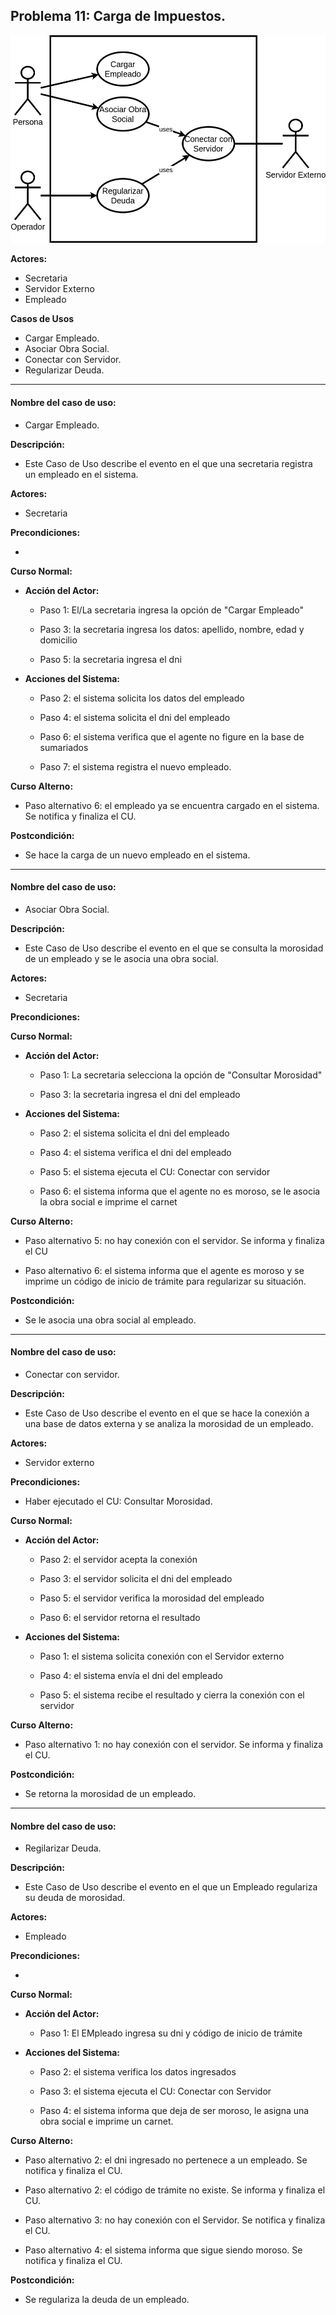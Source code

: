 ## Problema 11: Carga de Impuestos.

![ejercicio11](./drawios/ejercicio11_P3.drawio.png)

**Actores:**

- Secretaria
- Servidor Externo
- Empleado

**Casos de Usos**

- Cargar Empleado.
- Asociar Obra Social.
- Conectar con Servidor.
- Regularizar Deuda.

___

#### Nombre del caso de uso:

- Cargar Empleado.

**Descripción:** 

- Este Caso de Uso describe el evento en el que una secretaria registra un empleado en el sistema.

**Actores:**

- Secretaria

**Precondiciones:**

- 

**Curso Normal:**

- **Acción del Actor:**

	- Paso 1: El/La secretaria ingresa la opción de "Cargar Empleado"
	
	- Paso 3: la secretaria ingresa los datos: apellido, nombre, edad y domicilio
	
	- Paso 5: la secretaria ingresa el dni

- **Acciones del Sistema:**

	- Paso 2: el sistema solicita los datos del empleado
	
	- Paso 4: el sistema solicita el dni del empleado
	
	- Paso 6: el sistema verifica que el agente no figure en la base de sumariados
	
	- Paso 7: el sistema registra el nuevo empleado.

**Curso Alterno:**

- Paso alternativo 6: el empleado ya se encuentra cargado en el sistema. Se notifica y finaliza el CU.

**Postcondición:**

- Se hace la carga de un nuevo empleado en el sistema.
___

#### Nombre del caso de uso:

- Asociar Obra Social.

**Descripción:** 

- Este Caso de Uso describe el evento en el que se consulta la morosidad de un empleado y se le asocia una obra social.

**Actores:** 

- Secretaria

**Precondiciones:**

**Curso Normal:**

- **Acción del Actor:**

	- Paso 1: La secretaria selecciona la opción de "Consultar Morosidad"
	
	- Paso 3: la secretaria ingresa el dni del empleado

- **Acciones del Sistema:**

	- Paso 2: el sistema solicita el dni del empleado
	
	- Paso 4: el sistema verifica el dni del empleado
	
	- Paso 5: el sistema ejecuta el CU: Conectar con servidor
	
	- Paso 6: el sistema informa que el agente no es moroso, se le asocia la obra social e imprime el carnet

**Curso Alterno:**

- Paso alternativo 5: no hay conexión con el servidor. Se informa y finaliza el CU

- Paso alternativo 6: el sistema informa que el agente es moroso y se imprime un código de inicio de trámite para regularizar su situación.

**Postcondición:**

- Se le asocia una obra social al empleado.

___

#### Nombre del caso de uso:

- Conectar con servidor.

**Descripción:** 

- Este Caso de Uso describe el evento en el que se hace la conexión a una base de datos externa y se analiza la morosidad de un empleado.

**Actores:** 

- Servidor externo

**Precondiciones:**

- Haber ejecutado el CU: Consultar Morosidad.

**Curso Normal:**

- **Acción del Actor:**

	- Paso 2: el servidor acepta la conexión
	
	- Paso 3: el servidor solicita el dni del empleado
	
	- Paso 5: el servidor verifica la morosidad del empleado
	
	- Paso 6: el servidor retorna el resultado

- **Acciones del Sistema:**

	- Paso 1: el sistema solicita conexión con el Servidor externo
	
	- Paso 4: el sistema envía el dni del empleado
	
	- Paso 5: el sistema recibe el resultado y cierra la conexión con el servidor

**Curso Alterno:**

- Paso alternativo 1: no hay conexión con el servidor. Se informa y finaliza el CU.

**Postcondición:**

- Se retorna la morosidad de un empleado.

___

#### Nombre del caso de uso:

- Regilarizar Deuda.

**Descripción:** 

- Este Caso de Uso describe el evento en el que un Empleado regulariza su deuda de morosidad.

**Actores:** 

- Empleado

**Precondiciones:**

- 

**Curso Normal:**

- **Acción del Actor:**

	- Paso 1: El EMpleado ingresa su dni y código de inicio de trámite

- **Acciones del Sistema:**

	- Paso 2: el sistema verifica los datos ingresados
	
	- Paso 3: el sistema ejecuta el CU: Conectar con Servidor
	
	- Paso 4: el sistema informa que deja de ser moroso, le asigna una obra social e imprime un carnet.

**Curso Alterno:**

- Paso alternativo 2: el dni ingresado no pertenece a un empleado. Se notifica y finaliza el CU.

- Paso alternativo 2: el código de trámite no existe. Se informa y finaliza el CU.

- Paso alternativo 3: no hay conexión con el Servidor. Se notifica y finaliza el CU.

- Paso alternativo 4: el sistema informa que sigue siendo moroso. Se notifica y finaliza el CU.

**Postcondición:**

- Se regulariza la deuda de un empleado.
